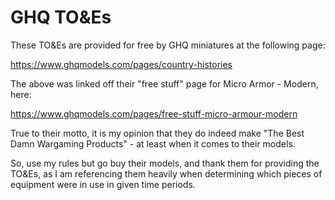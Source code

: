 # GHQ TO&Es

These TO&Es are provided for free by GHQ miniatures at the following page:

https://www.ghqmodels.com/pages/country-histories

The above was linked off their "free stuff" page for Micro Armor - Modern, here:

https://www.ghqmodels.com/pages/free-stuff-micro-armour-modern

True to their motto, it is my opinion that they do indeed make "The Best Damn Wargaming Products" - at least when it comes to their models.

So, use my rules but go buy their models, and thank them for providing the TO&Es, as I am referencing them heavily when determining which pieces of equipment were in use in given time periods.